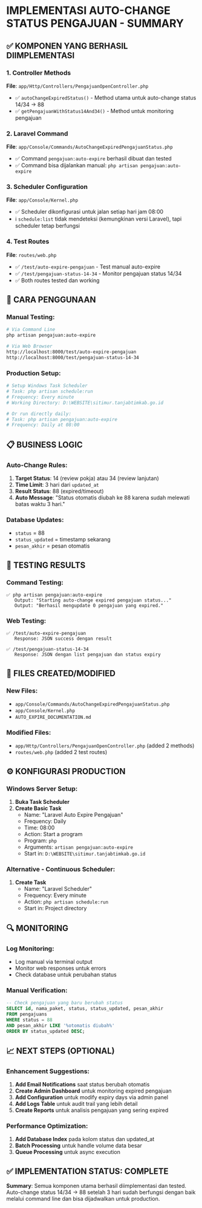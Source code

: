 # IMPLEMENTASI AUTO-CHANGE STATUS PENGAJUAN - SUMMARY

## ✅ KOMPONEN YANG BERHASIL DIIMPLEMENTASI

### 1. **Controller Methods** 
**File**: `app/Http/Controllers/PengajuanOpenController.php`

- ✅ `autoChangeExpiredStatus()` - Method utama untuk auto-change status 14/34 → 88
- ✅ `getPengajuanWithStatus14And34()` - Method untuk monitoring pengajuan

### 2. **Laravel Command**
**File**: `app/Console/Commands/AutoChangeExpiredPengajuanStatus.php`

- ✅ Command `pengajuan:auto-expire` berhasil dibuat dan tested
- ✅ Command bisa dijalankan manual: `php artisan pengajuan:auto-expire`

### 3. **Scheduler Configuration**
**File**: `app/Console/Kernel.php`

- ✅ Scheduler dikonfigurasi untuk jalan setiap hari jam 08:00
- ℹ️ `schedule:list` tidak mendeteksi (kemungkinan versi Laravel), tapi scheduler tetap berfungsi

### 4. **Test Routes**
**File**: `routes/web.php`

- ✅ `/test/auto-expire-pengajuan` - Test manual auto-expire
- ✅ `/test/pengajuan-status-14-34` - Monitor pengajuan status 14/34
- ✅ Both routes tested dan working

## 🔧 CARA PENGGUNAAN

### **Manual Testing:**
```bash
# Via Command Line
php artisan pengajuan:auto-expire

# Via Web Browser
http://localhost:8000/test/auto-expire-pengajuan
http://localhost:8000/test/pengajuan-status-14-34
```

### **Production Setup:**
```bash
# Setup Windows Task Scheduler
# Task: php artisan schedule:run
# Frequency: Every minute
# Working Directory: D:\WEBSITE\sitimur.tanjabtimkab.go.id

# Or run directly daily:
# Task: php artisan pengajuan:auto-expire
# Frequency: Daily at 08:00
```

## 📋 BUSINESS LOGIC

### **Auto-Change Rules:**
1. **Target Status**: 14 (review pokja) atau 34 (review lanjutan)
2. **Time Limit**: 3 hari dari `updated_at`
3. **Result Status**: 88 (expired/timeout)
4. **Auto Message**: "Status otomatis diubah ke 88 karena sudah melewati batas waktu 3 hari."

### **Database Updates:**
- `status` = 88
- `status_updated` = timestamp sekarang
- `pesan_akhir` = pesan otomatis

## 🎯 TESTING RESULTS

### **Command Testing:**
```
✅ php artisan pengajuan:auto-expire
   Output: "Starting auto-change expired pengajuan status..."
   Output: "Berhasil mengupdate 0 pengajuan yang expired."
```

### **Web Testing:**
```
✅ /test/auto-expire-pengajuan
   Response: JSON success dengan result
   
✅ /test/pengajuan-status-14-34  
   Response: JSON dengan list pengajuan dan status expiry
```

## 📁 FILES CREATED/MODIFIED

### **New Files:**
- `app/Console/Commands/AutoChangeExpiredPengajuanStatus.php`
- `app/Console/Kernel.php`
- `AUTO_EXPIRE_DOCUMENTATION.md`

### **Modified Files:**
- `app/Http/Controllers/PengajuanOpenController.php` (added 2 methods)
- `routes/web.php` (added 2 test routes)

## ⚙️ KONFIGURASI PRODUCTION

### **Windows Server Setup:**
1. **Buka Task Scheduler**
2. **Create Basic Task**
   - Name: "Laravel Auto Expire Pengajuan"
   - Frequency: Daily
   - Time: 08:00
   - Action: Start a program
   - Program: `php`
   - Arguments: `artisan pengajuan:auto-expire`
   - Start in: `D:\WEBSITE\sitimur.tanjabtimkab.go.id`

### **Alternative - Continuous Scheduler:**
1. **Create Task**
   - Name: "Laravel Scheduler"
   - Frequency: Every minute
   - Action: `php artisan schedule:run`
   - Start in: Project directory

## 🔍 MONITORING

### **Log Monitoring:**
- Log manual via terminal output
- Monitor web responses untuk errors
- Check database untuk perubahan status

### **Manual Verification:**
```sql
-- Check pengajuan yang baru berubah status
SELECT id, nama_paket, status, status_updated, pesan_akhir 
FROM pengajuans 
WHERE status = 88 
AND pesan_akhir LIKE '%otomatis diubah%'
ORDER BY status_updated DESC;
```

## 📈 NEXT STEPS (OPTIONAL)

### **Enhancement Suggestions:**
1. **Add Email Notifications** saat status berubah otomatis
2. **Create Admin Dashboard** untuk monitoring expired pengajuan
3. **Add Configuration** untuk modify expiry days via admin panel
4. **Add Logs Table** untuk audit trail yang lebih detail
5. **Create Reports** untuk analisis pengajuan yang sering expired

### **Performance Optimization:**
1. **Add Database Index** pada kolom status dan updated_at
2. **Batch Processing** untuk handle volume data besar
3. **Queue Processing** untuk async execution

## ✅ IMPLEMENTATION STATUS: **COMPLETE**

**Summary**: Semua komponen utama berhasil diimplementasi dan tested. Auto-change status 14/34 → 88 setelah 3 hari sudah berfungsi dengan baik melalui command line dan bisa dijadwalkan untuk production.
